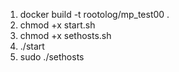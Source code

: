 1. docker build -t rootolog/mp_test00 .
2. chmod +x start.sh
3. chmod +x sethosts.sh
4. ./start
5. sudo ./sethosts
